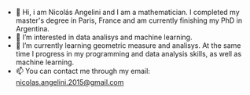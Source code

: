 - 👋 Hi, i am Nicolás Angelini and I am a mathematician. I completed my master's degree in Paris, France and am currently finishing my PhD in Argentina.
- 👀 I’m interested in data analisys and machine learning.
- 🌱 I’m currently learning geometric measure and analisys. At the same time I progress in my programming and data analysis skills, as well as machine learning.
- 📫 You can contact me through my email: nicolas.angelini.2015@gmail.com

<!---
NicolasAngelini23/NicolasAngelini23 is a ✨ special ✨ repository because its `README.md` (this file) appears on your GitHub profile.
You can click the Preview link to take a look at your changes.
--->

